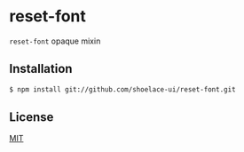 # reset-font
```reset-font``` opaque mixin

## Installation
```sh
$ npm install git://github.com/shoelace-ui/reset-font.git
```

## License

[MIT](./LICENSE)
